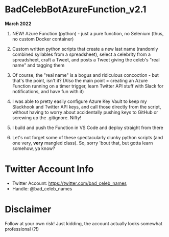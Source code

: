 # BadCelebBotAzureFunction_v2.1

**March 2022**

1) NEW! Azure Function (python) - just a pure function, no Selenium (thus, no custom Docker container)
2) Custom written python scripts that create a new last name (randomly combined syllables from a spreadsheet), select a celebrity from a spreadsheet, craft a Tweet, and posts a Tweet giving the celeb's "real name" and tagging them
3) Of course, the "real name" is a bogus and ridiculous concoction - but that's the point, isn't it? (Also the main point = creating an Azure Function running on a timer trigger, learn Twitter API stuff with Slack for notifications, and have fun with it)
4) I was able to pretty easily configure Azure Key Vault to keep my Slackhook and Twitter API keys, and call those directly from the script, without having to worry about accidentally pushing keys to GitHub or screwing up the .gitignore. Nifty!
5) I build and push the Function in VS Code and deploy straight from there

6) Let's not forget some of these spectacularly clunky python scripts (and one very, **very** mangled class). So, sorry 'bout that, but gotta learn somehow, ya know?


# Twitter Account Info

- Twitter Account: https://twitter.com/bad_celeb_names
- Handle: @bad_celeb_names


# Disclaimer
Follow at your own risk! Just kidding, the account actually looks somewhat professional (?!) 